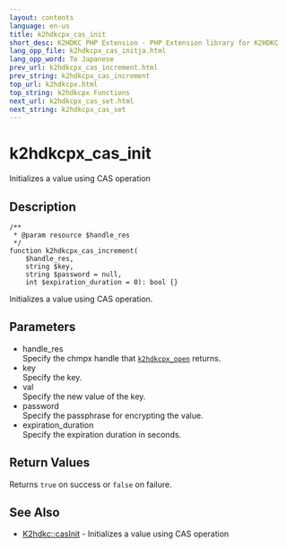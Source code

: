 ```yaml
---
layout: contents
language: en-us
title: k2hdkcpx_cas_init
short_desc: K2HDKC PHP Extension - PHP Extension library for K2HDKC
lang_opp_file: k2hdkcpx_cas_initja.html
lang_opp_word: To Japanese
prev_url: k2hdkcpx_cas_increment.html
prev_string: k2hdkcpx_cas_increment
top_url: k2hdkcpx.html
top_string: k2hdkcpx Functions
next_url: k2hdkcpx_cas_set.html
next_string: k2hdkcpx_cas_set
---
```


# k2hdkcpx_cas_init
Initializes a value using CAS operation

## Description

```
/**
 * @param resource $handle_res
 */
function k2hdkcpx_cas_increment(
    $handle_res,
    string $key,
    string $password = null,
    int $expiration_duration = 0): bool {}
```

Initializes a value using CAS operation.

## Parameters
- handle_res  
Specify the chmpx handle that [`k2hdkcpx_open`](k2hdkcpx_open.html) returns.
- key  
Specify the key.
- val  
Specify the new value of the key.
- password  
Specify the passphrase for encrypting the value.
- expiration_duration  
Specify the expiration duration in seconds.


## Return Values
Returns `true` on success or `false` on failure. 

## See Also
- [K2hdkc::casInit](k2hdkc_class_casinit.html) - Initializes a value using CAS operation
